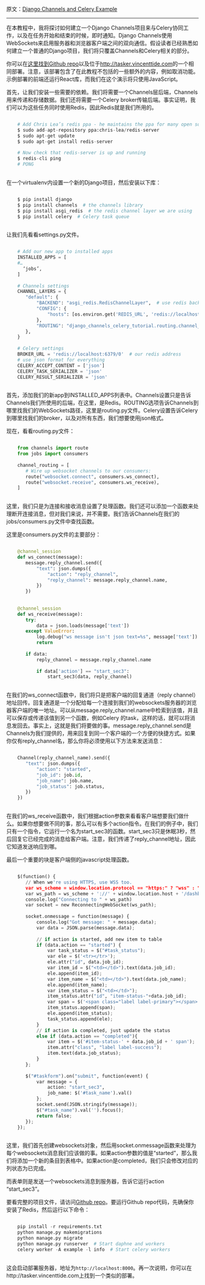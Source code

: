 原文：[Django Channels and Celery Example](http://vincenttide.com/blog/1/django-channels-and-celery-example/)

---

在本教程中，我将探讨如何建立一个Django Channels项目来与Celery协同工作，以及在任务开始和结束的时候，即时通知。Django Channels使用WebSockets来启用服务器和浏览器客户端之间的双向通信。假设读者已经熟悉如何建立一个普通的Django项目，我们将只覆盖Channels和Celery相关的部分。

你可以在[这里找到Github repo](https://github.com/VincentTide/django-channels-celery-example)以及位于<http://tasker.vincenttide.com>的一个相同部署。注意，该部署包含了在此教程不包括的一些额外的内容，例如取消功能。示例部署的前端还运行React库，而我们在这个演示将只使用JavaScript。

首先，让我们安装一些需要的依赖。我们将需要一个Channels层后端，Channels用来传递和存储数据。我们还将需要一个Celery broker传输后端。事实证明，我们可以为这些任务同时使用Redis，因此Redis就是我们所用的。

```python

    # Add Chris Lea’s redis ppa - he maintains the ppa for many open source projects
    $ sudo add-apt-repository ppa:chris-lea/redis-server
    $ sudo apt-get update
    $ sudo apt-get install redis-server
    
    # Now check that redis-server is up and running
    $ redis-cli ping
    # PONG
    
```

在一个virtualenv内设置一个新的Django项目，然后安装以下库：

```python

    $ pip install django
    $ pip install channels  # the channels library
    $ pip install asgi_redis  # the redis channel layer we are using
    $ pip install celery  # Celery task queue
    
```

让我们先看看settings.py文件。

```python

    # Add our new app to installed apps
    INSTALLED_APPS = [
    #…
      ‘jobs’,
    ]
    
    # Channels settings
    CHANNEL_LAYERS = {
       "default": {
           "BACKEND": "asgi_redis.RedisChannelLayer",  # use redis backend
           "CONFIG": {
               "hosts": [os.environ.get('REDIS_URL', 'redis://localhost:6379')],  # set redis address
           },
           "ROUTING": "django_channels_celery_tutorial.routing.channel_routing",  # load routing from our routing.py file
       },
    }
    
    # Celery settings
    BROKER_URL = 'redis://localhost:6379/0'  # our redis address
    # use json format for everything
    CELERY_ACCEPT_CONTENT = ['json']
    CELERY_TASK_SERIALIZER = 'json'
    CELERY_RESULT_SERIALIZER = 'json'
    
```

首先，添加我们的新app到INSTALLED_APPS列表中。Channels设置只是告诉Channels我们所使用的后端，在这里，是Redis。ROUTING选项告诉Channels到哪里找我们的WebSockets路径，这里是routing.py文件。Celery设置告诉Celery到哪里找我们的broker，以及对所有东西，我们想要使用json格式。

现在，看看routing.py文件：

```python

    from channels import route
    from jobs import consumers
    
    channel_routing = [
       # Wire up websocket channels to our consumers:
       route("websocket.connect", consumers.ws_connect),
       route("websocket.receive", consumers.ws_receive),
    ]
    
```

这里，我们只是为连接和接收消息设置了处理函数。我们还可以添加一个函数来处理断开连接消息，但对我们来说，并不需要。我们告诉Channels在我们的jobs/consumers.py文件中查找函数。

这里是consumers.py文件的主要部分：

```python

    @channel_session
    def ws_connect(message):
       message.reply_channel.send({
           "text": json.dumps({
               "action": "reply_channel",
               "reply_channel": message.reply_channel.name,
           })
       })
    
    
    @channel_session
    def ws_receive(message):
       try:
           data = json.loads(message['text'])
       except ValueError:
           log.debug("ws message isn't json text=%s", message['text'])
           return
    
       if data:
           reply_channel = message.reply_channel.name
    
           if data['action'] == "start_sec3":
               start_sec3(data, reply_channel)
    
```

在我们的ws_connect函数中，我们将只是把客户端的回复通道（reply channel）地址回传。回复通道是一个分配给每一个连接到我们的websockets服务器的浏览器客户端的唯一地址。可以从message.reply_channel.name中检索到该值，并且可以保存或传递该值到另一个函数，例如Celery 的task，这样的话，就可以将消息发回去。事实上，这就是我们将要做的事。message.reply_channel.send是Channels为我们提供的，用来回复到同一个客户端的一个方便的快捷方式。如果你仅有reply_channel名，那么你将必须使用以下方法来发送消息：

```python

    Channel(reply_channel_name).send({
       "text": json.dumps({
           "action": "started",
           "job_id": job.id,
           "job_name": job.name,
           "job_status": job.status,
       })
    })
    
```

在我们的ws_receive函数中，我们根据action参数来看看客户端想要我们做什么。如果你想要做不同的事，那么可以有多个action指令。在我们的例子中，我们只有一个指令，它运行一个名为start_sec3的函数。start_sec3只是休眠3秒，然后回复它已经完成的消息给客户端。注意，我们传递了reply_channel地址，因此它知道发送响应到哪。

最后一个重要的块是客户端侧的javascript处理函数。

```python

    $(function() {
       // When we're using HTTPS, use WSS too.
       var ws_scheme = window.location.protocol == "https:" ? "wss" : "ws";
       var ws_path = ws_scheme + '://' + window.location.host + '/dashboard/';
       console.log("Connecting to " + ws_path)
       var socket = new ReconnectingWebSocket(ws_path);
    
       socket.onmessage = function(message) {
           console.log("Got message: " + message.data);
           var data = JSON.parse(message.data);
    
           // if action is started, add new item to table
           if (data.action == "started") {
               var task_status = $("#task_status");
               var ele = $('<tr></tr>');
               ele.attr("id", data.job_id);
               var item_id = $("<td></td>").text(data.job_id);
               ele.append(item_id);
               var item_name = $("<td></td>").text(data.job_name);
               ele.append(item_name);
               var item_status = $("<td></td>");
               item_status.attr("id", "item-status-"+data.job_id);
               var span = $('<span class="label label-primary"></span>').text(data.job_status);
               item_status.append(span);
               ele.append(item_status);
               task_status.append(ele);
           }
           // if action is completed, just update the status
           else if (data.action == "completed"){
               var item = $('#item-status-' + data.job_id + ' span');
               item.attr("class", "label label-success");
               item.text(data.job_status);
           }
       };
    
       $("#taskform").on("submit", function(event) {
           var message = {
               action: "start_sec3",
               job_name: $('#task_name').val()
           };
           socket.send(JSON.stringify(message));
           $("#task_name").val('').focus();
           return false;
       });
    });
    
```

这里，我们首先创建websockets对象，然后用socket.onmessage函数来处理为每个websockets消息我们应该做的事。如果action参数的值是“started”，那么我们将添加一个新的条目到表格中。如果action是completed，我们只会修改对应的列状态为已完成。

而表单则是发送一个websockets消息到服务器，告诉它运行action “start_sec3”。


要看完整的项目文件，请访问[Github repo](https://github.com/VincentTide/django-channels-celery-example)。要运行Github repo代码，先确保你安装了Redis，然后运行以下命令：

```python

    pip install -r requirements.txt
    python manage.py makemigrations
    python manage.py migrate
    python manage.py runserver  # Start daphne and workers
    celery worker -A example -l info  # Start celery workers
    
```

这会启动部署服务器，地址为`http://localhost:8000`。再一次说明，你可以在http://tasker.vincenttide.com上找到一个类似的部署。


